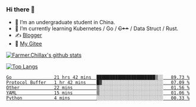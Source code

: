 ### Hi there 👋

- 🔭 I’m an undergraduate student in China.
- 🌱 I’m currently learning Kubernetes / Go / ~~C++~~ / Data Struct / Rust.
- ✍️ [Blogger](https://blog.farmer233.top)
- 🤔 [My Gitee](https://gitee.com/Farmer-chong)


[![Farmer.Chillax's github stats](https://github-readme-stats.vercel.app/api?username=FarmerChillax)](https://github.com/anuraghazra/github-readme-stats)

[![Top Langs](https://github-readme-stats.vercel.app/api/top-langs/?username=FarmerChillax&layout=compact&hide=html,css,javascript)](https://github.com/anuraghazra/github-readme-stats)

<p>
  <a href="https://wakatime.com/@Farmer">
        <!--START_SECTION:waka-->

```text
Go                21 hrs 42 mins  ██████████████████████▒░░   89.73 %
Protocol Buffer   1 hr 42 mins    █▓░░░░░░░░░░░░░░░░░░░░░░░   07.09 %
Other             22 mins         ▒░░░░░░░░░░░░░░░░░░░░░░░░   01.56 %
YAML              15 mins         ▒░░░░░░░░░░░░░░░░░░░░░░░░   01.06 %
Python            4 mins          ░░░░░░░░░░░░░░░░░░░░░░░░░   00.33 %
```

<!--END_SECTION:waka-->
  </a>
</p>

<!--
**Farmer-chong/Farmer-chong** is a ✨ _special_ ✨ repository because its `README.md` (this file) appears on your GitHub profile.

Here are some ideas to get you started:

- 🔭 I’m currently working on ...
- 🌱 I’m currently learning ...
- 👯 I’m looking to collaborate on ...
- 🤔 I’m looking for help with ...
- 💬 Ask me about ...
- 📫 How to reach me: ...
- 😄 Pronouns: ...
- ⚡ Fun fact: ...
-->
